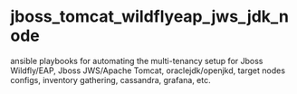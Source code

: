 # jboss_tomcat_wildflyeap_jws_jdk_node
ansible playbooks for automating the multi-tenancy setup for Jboss Wildfly/EAP, Jboss JWS/Apache Tomcat, oraclejdk/openjkd, target nodes configs, inventory gathering, cassandra, grafana, etc.
